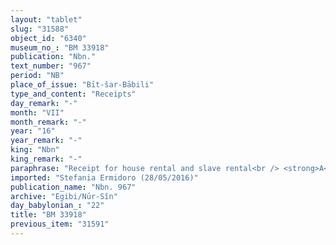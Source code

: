 ```yaml
---
layout: "tablet"
slug: "31588"
object_id: "6340"
museum_no_: "BM 33918"
publication: "Nbn."
text_number: "967"
period: "NB"
place_of_issue: "Bīt-šar-Bābili"
type_and_content: "Receipts"
day_remark: "-"
month: "VII"
month_remark: "-"
year: "16"
year_remark: "-"
king: "Nbn"
king_remark: "-"
paraphrase: "Receipt for house rental and slave rental<br /> <strong>A</strong> receives 1/3 mina and 6 shekels of silver from his brother (<strong>B</strong>), paid as rent for a house located in Hursagkalamma and for the rent of his slave <strong>C</strong>. The rent will last from &Scaron;abāṭ (XI) of Nabonidus&rsquo; 14th year till the end of Ta&scaron;rīt of Nabonidus&rsquo; 16th year. <strong>B</strong> will begin to pay starting from the beginning of Arahsamna (VIII). The parties to the contract have taken one copy of the document each. Witnesses<br /> &nbsp;<br /> <strong>A </strong>= Itti-Marduk-balāṭu/Nab&ucirc;-ahhē-iddin//Egibi; <strong>B </strong>= Kalbāya/Nab&ucirc;-ahhe-iddin//Egibi; <strong>C </strong>= Silim-Bēl, slave of A"
imported: "Stefania Ermidoro (28/05/2016)"
publication_name: "Nbn. 967"
archive: "Egibi/Nūr-Sîn"
day_babylonian_: "22"
title: "BM 33918"
previous_item: "31591"
---
```

